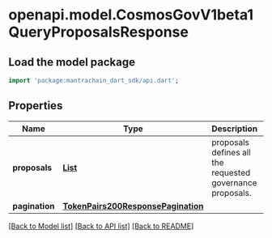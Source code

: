 # openapi.model.CosmosGovV1beta1QueryProposalsResponse

## Load the model package
```dart
import 'package:mantrachain_dart_sdk/api.dart';
```

## Properties
Name | Type | Description | Notes
------------ | ------------- | ------------- | -------------
**proposals** | [**List<Proposals200ResponseProposalsInner>**](Proposals200ResponseProposalsInner.md) | proposals defines all the requested governance proposals. | [optional] [default to const []]
**pagination** | [**TokenPairs200ResponsePagination**](TokenPairs200ResponsePagination.md) |  | [optional] 

[[Back to Model list]](../README.md#documentation-for-models) [[Back to API list]](../README.md#documentation-for-api-endpoints) [[Back to README]](../README.md)


